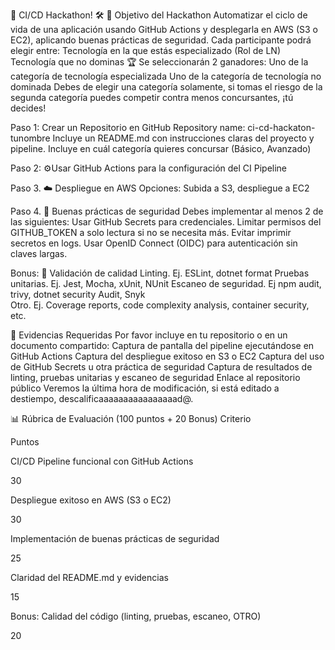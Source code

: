 🚀 CI/CD Hackathon! 🛠️
🎯 Objetivo del Hackathon
Automatizar el ciclo de vida de una aplicación usando GitHub Actions y desplegarla en AWS (S3 o EC2), aplicando buenas prácticas de seguridad.
Cada participante podrá elegir entre:
Tecnología en la que estás especializado (Rol de LN)
Tecnología que no dominas
🏆 Se seleccionarán 2 ganadores:
Uno de la categoría de tecnología especializada
Uno de la categoría de tecnología no dominada
Debes de elegir una categoría solamente, si tomas el riesgo de la segunda categoría puedes competir contra menos concursantes, ¡tú decides!
 
Paso 1: Crear un Repositorio en GitHub
Repository name: ci-cd-hackaton-tunombre
Incluye un README.md con instrucciones claras del proyecto y pipeline.
Incluye en cuál categoría quieres concursar (Básico, Avanzado)
 
Paso 2: ⚙️Usar GitHub Actions para la configuración del CI Pipeline
 
Paso 3. ☁️ Despliegue en AWS
Opciones: Subida a S3, despliegue a EC2
 
Paso 4. 🔐 Buenas prácticas de seguridad
Debes implementar al menos 2 de las siguientes:
Usar GitHub Secrets para credenciales.
Limitar permisos del GITHUB_TOKEN a solo lectura si no se necesita más.
Evitar imprimir secretos en logs.
Usar OpenID Connect (OIDC) para autenticación sin claves largas.
 
Bonus: 🧪 Validación de calidad
Linting. Ej. ESLint, dotnet format
Pruebas unitarias. Ej. Jest, Mocha, xUnit, NUnit
Escaneo de seguridad. Ej npm audit, trivy, dotnet security Audit, Snyk              
Otro. Ej. Coverage reports, code complexity analysis, container security, etc.
 
📸 Evidencias Requeridas
Por favor incluye en tu repositorio o en un documento compartido:
Captura de pantalla del pipeline ejecutándose en GitHub Actions
Captura del despliegue exitoso en S3 o EC2
Captura del uso de GitHub Secrets u otra práctica de seguridad
Captura de resultados de linting, pruebas unitarias y escaneo de seguridad
Enlace al repositorio público
Veremos la última hora de modificación, si está editado a destiempo, descalificaaaaaaaaaaaaaaaad@.
 
📊 Rúbrica de Evaluación (100 puntos + 20 Bonus)
Criterio
	
Puntos


CI/CD Pipeline funcional con GitHub Actions
	
30


Despliegue exitoso en AWS (S3 o EC2)
	
30


Implementación de buenas prácticas de seguridad
	
25


Claridad del README.md y evidencias
	
15


Bonus: Calidad del código (linting, pruebas, escaneo, OTRO)
	
20
